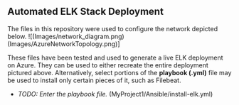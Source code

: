 ## Automated ELK Stack Deployment

The files in this repository were used to configure the network depicted below.
![(Images/network_diagram.png)
(Images/AzureNetworkTopology.png)]

These files have been tested and used to generate a live ELK deployment on Azure. They can be used to either recreate the entire deployment pictured above. Alternatively, select portions of the **playbook (.yml)** file may be used to install only certain pieces of it, such as Filebeat.

  - _TODO: Enter the playbook file._
  (MyProject1/Ansible/install-elk.yml)
